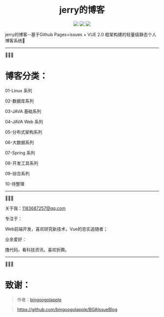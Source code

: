 <div align="center">
    <h1>jerry的博客</h1>
</div>

<p align="center">
    <a href="#GitHub issues" alt="GitHub issues">
        <img src="https://img.shields.io/github/issues/JerryWang1996/jerrywangBlog.svg?style=social" /></a>
<a href="#GitHub forks" alt="GitHub forks">
        <img src="https://img.shields.io/github/forks/JerryWang1996/jerrywangBlog.svg?style=social" /></a>
<a href="#GitHub stars" alt="GitHub stars">
        <img src="https://img.shields.io/github/stars/JerryWang1996/jerrywangBlog.svg?style=social" /></a>
</p>

jerry的博客--基于Github Pages+issues + VUE 2.0 框架构建的轻量级静态个人博客系统💎

------

💓💓💓
# 博客分类：

01-Linux 系列

02-数据库系列

03-JAVA 基础系列

04-JAVA Web 系列

05-分布式架构系列

06-大数据系列

07-Spring 系列

08-开发工具系列

09-综合系列

10-待整理

------

💓💓💓

关于我：1183687257@qq.com

专注于：

Web前端开发，喜欢研究新技术，Vue的忠实追随者；

业余爱好：

撸代码，看科技资讯，喜欢折腾。

------

💓💓💓

# 致谢：

> 作者：[bingoogolapple](https://github.com/bingoogolapple)

> https://github.com/bingoogolapple/BGAIssueBlog

